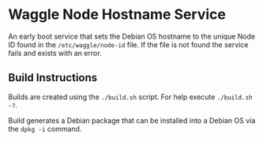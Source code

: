# Waggle Node Hostname Service

An early boot service that sets the Debian OS hostname to the unique Node ID
found in the `/etc/waggle/node-id` file. If the file is not found the service
fails and exists with an error.

## Build Instructions

Builds are created using the `./build.sh` script. For help execute `./build.sh -?`.

Build generates a Debian package that can be installed into a Debian OS via
the `dpkg -i` command.
